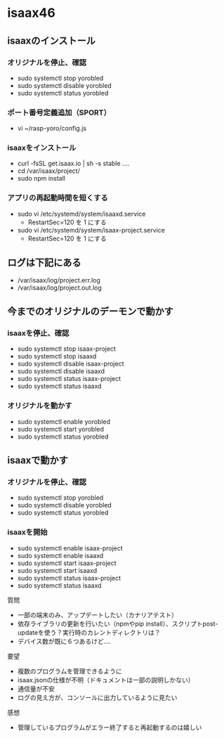 # isaax46

## isaaxのインストール
### オリジナルを停止、確認
- sudo systemctl stop yorobled
- sudo systemctl disable yorobled
- sudo systemctl status yorobled
### ポート番号定義追加（SPORT）
- vi ~/rasp-yoro/config.js
### isaaxをインストール
- curl -fsSL get.isaax.io | sh -s stable ....
- cd /var/isaax/project/
- sudo npm install
### アプリの再起動時間を短くする
- sudo vi /etc/systemd/system/isaaxd.service
  - RestartSec=120 を 1 にする
- sudo vi /etc/systemd/system/isaax-project.service
  - RestartSec=120 を 1 にする
## ログは下記にある
- /var/isaax/log/project.err.log
- /var/isaax/log/project.out.log


## 今までのオリジナルのデーモンで動かす
### isaaxを停止、確認
- sudo systemctl stop isaax-project
- sudo systemctl stop isaaxd
- sudo systemctl disable isaax-project
- sudo systemctl disable isaaxd
- sudo systemctl status isaax-project
- sudo systemctl status isaaxd
### オリジナルを動かす
- sudo systemctl enable yorobled
- sudo systemctl start yorobled
- sudo systemctl status yorobled


## isaaxで動かす
### オリジナルを停止、確認
- sudo systemctl stop yorobled
- sudo systemctl disable yorobled
- sudo systemctl status yorobled
### isaaxを開始
- sudo systemctl enable isaax-project
- sudo systemctl enable isaaxd
- sudo systemctl start isaax-project
- sudo systemctl start isaaxd
- sudo systemctl status isaax-project
- sudo systemctl status isaaxd




質問
- 一部の端末のみ、アップデートしたい（カナリアテスト）
- 依存ライブラリの更新を行いたい（npmやpip install）、スクリプトpost-updateを使う？実行時のカレントディレクトリは？
- デバイス数が既に６つあるけど....
   


要望
- 複数のプログラムを管理できるように
- isaax.jsonの仕様が不明（ドキュメントは一部の説明しかない）
- 通信量が不安
- ログの見え方が、コンソールに出力しているように見たい


感想
- 管理しているプログラムがエラー終了すると再起動するのは嬉しい
